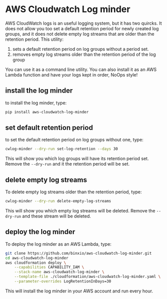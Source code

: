 # AWS Cloudwatch Log minder
AWS CloudWatch logs is an useful logging system, but it has two quircks. It does not allow you too set a default
retention period for newly created log groups, and it does not delete empty log streams that are older than
the retention period. This utility:

1. sets a default retention period on log groups without a period set.
1. removes empty log streams older than the retention period of the log group

You can use it as a command line utility. You can also install it as an AWS Lambda function and have your
logs kept in order, NoOps style!

## install the log minder
to install the log minder, type:

```sh
pip install aws-cloudwatch-log-minder
```

## set default retention period
to set the default retention period on log groups without one, type:
```sh
cwlog-minder --dry-run set-log-retention --days 30
```
This will show you which log groups will have its retention period set. Remove the `--dry-run` and
it the retention period will be set.

## delete empty log streams
To delete empty log streams older than the retention period, type:
```sh
cwlog-minder --dry-run delete-empty-log-streams
```
This will show you which empty log streams will be deleted. Remove the `--dry-run` and
these stream will be deleted.

## deploy the log minder
To deploy the log minder as an AWS Lambda, type:

```sh
git clone https://github.com/binxio/aws-cloudwatch-log-minder.git
cd aws-cloudwatch-log-minder
aws cloudformation deploy \
	--capabilities CAPABILITY_IAM \
	--stack-name aws-cloudwatch-log-minder \
	--template-file ./cloudformation/aws-cloudwatch-log-minder.yaml \
	--parameter-overrides LogRetentionInDays=30
```
This will install the log minder in your AWS account and run every hour.
